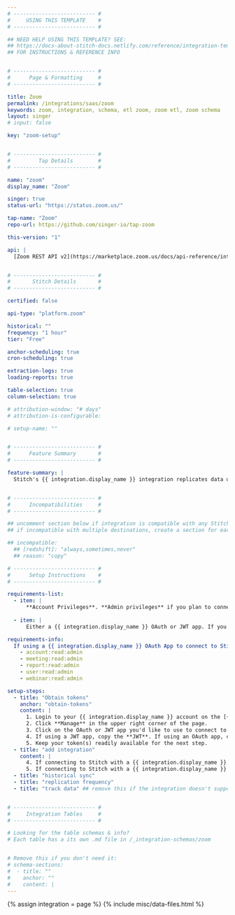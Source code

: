 ```yaml
---
# -------------------------- #
#     USING THIS TEMPLATE    #
# -------------------------- #

## NEED HELP USING THIS TEMPLATE? SEE:
## https://docs-about-stitch-docs.netlify.com/reference/integration-templates/saas/
## FOR INSTRUCTIONS & REFERENCE INFO


# -------------------------- #
#      Page & Formatting     #
# -------------------------- #

title: Zoom
permalink: /integrations/saas/zoom
keywords: zoom, integration, schema, etl zoom, zoom etl, zoom schema
layout: singer
# input: false

key: "zoom-setup"


# -------------------------- #
#         Tap Details        #
# -------------------------- #

name: "zoom"
display_name: "Zoom"

singer: true
status-url: "https://status.zoom.us/"

tap-name: "Zoom"
repo-url: https://github.com/singer-io/tap-zoom

this-version: "1"

api: |
  [Zoom REST API v2](https://marketplace.zoom.us/docs/api-reference/introduction){:target="new"}


# -------------------------- #
#       Stitch Details       #
# -------------------------- #

certified: false

api-type: "platform.zoom"

historical: ""
frequency: "1 hour"
tier: "Free"

anchor-scheduling: true
cron-scheduling: true

extraction-logs: true
loading-reports: true

table-selection: true
column-selection: true

# attribution-window: "# days"
# attribution-is-configurable: 

# setup-name: ""


# -------------------------- #
#      Feature Summary       #
# -------------------------- #

feature-summary: |
  Stitch's {{ integration.display_name }} integration replicates data using the {{ integration.api | flatify | strip }}. Refer to the [Schema](#schema) section for a list of objects available for replication.


# -------------------------- #
#      Incompatibilities     #
# -------------------------- #

## uncomment section below if integration is compatible with any Stitch destinations
## if incompatible with multiple destinations, create a section for each destination

## incompatible:
  ## [redshift]: "always,sometimes,never"
  ## reason: "copy" 

# -------------------------- #
#      Setup Instructions    #
# -------------------------- #

requirements-list:
  - item: |
      **Account Privileges**. **Admin privileges** if you plan to connect to Stitch using a {{ integration.display_name }} OAuth app. **Developer role** if you plan to connect to Stitch using a {{ integration.display_name }} JSON Web Tokens (JWT) app.
      
  - item: |
      Either a {{ integration.display_name }} OAuth or JWT app. If you don't have either of those and would like to create an OAuth app, [click here)](https://marketplace.zoom.us/docs/guides/build/oauth-app) for more information. If you would like to make a JWT app instead, [click here](https://marketplace.zoom.us/docs/guides/build/jwt-app).

requirements-info:
  If using a {{ integration.display_name }} OAuth App to connect to Stitch, make sure that the following scopes are added to the app:
    - account:read:admin
    - meeting:read:admin
    - report:read:admin
    - user:read:admin
    - webinar:read:admin

setup-steps:
  - title: "Obtain tokens"
    anchor: "obtain-tokens"
    content: |
      1. Login to your {{ integration.display_name }} account on the [{{ integration.display_name }} App Marketplace](https://marketplace.zoom.us/){:target="new"}.
      2. Click **Manage** in the upper right corner of the page.
      3. Click on the OAuth or JWT app you'd like to use to connect to Stitch.
      4. If using a JWT app, copy the **JWT**. If using an OAuth app, copy the **Client ID**, **Client Secret**, and **Refresh Token**.
      5. Keep your token(s) readily available for the next step.
  - title: "add integration"
    content: |
      4. If connecting to Stitch with a {{ integration.display_name }} OAuth app, paste the **Client ID**, **Client Secret**, and **Refresh Token** you obtained in [step 1](#obtain-tokens) into their respective fields.
      5. If connecting to Stitch with a {{ integration.display_name }} JWT app, paste the **JWT** you obtained in [step 1](#obtain-tokens) into its respective field.
  - title: "historical sync"
  - title: "replication frequency"
  - title: "track data" ## remove this if the integration doesn't support at least table selection


# -------------------------- #
#     Integration Tables     #
# -------------------------- #

# Looking for the table schemas & info?
# Each table has a its own .md file in /_integration-schemas/zoom


# Remove this if you don't need it:
# schema-sections:
#  - title: ""
#    anchor: ""
#    content: |
---
```

{% assign integration = page %}
{% include misc/data-files.html %}